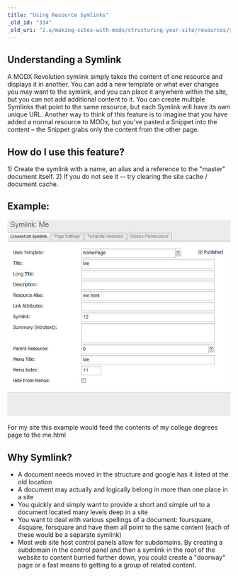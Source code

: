 ```yaml
---
title: "Using Resource Symlinks"
_old_id: "334"
_old_uri: "2.x/making-sites-with-modx/structuring-your-site/resources/symlink/using-resource-symlinks"
---
```


## Understanding a Symlink

A MODX Revolution symlink simply takes the content of one resource and displays it in another. You can add a new template or what ever changes you may want to the symlink, and you can place it anywhere within the site, but you can not add additional content to it. You can create multiple Symlinks that point to the same resource, but each Symlink will have its own unique URL. Another way to think of this feature is to imagine that you have added a normal resource to MODx, but you've pasted a Snippet into the content – the Snippet grabs only the content from the other page.

## How do I use this feature?

1\) Create the symlink with a name, an alias and a reference to the "master" document itself.
2\) If you do not see it -- try clearing the site cache / document cache.

## Example:

![](revolution_symlink.png)

For my site this example would feed the contents of my college degrees page to the me.html

## Why Symlink?

- A document needs moved in the structure and google has it listed at the old location
- A document may actually and logically belong in more than one place in a site
- You quickly and simply want to provide a short and simple url to a document located many levels deep in a site
- You want to deal with various spellings of a document: foursquare, 4square, forsquare and have them all point to the same content (each of these would be a separate symlink)
- Most web site host control panels allow for subdomains. By creating a subdomain in the control panel and then a symlink in the root of the website to content burried further down, you could create a "doorway" page or a fast means to getting to a group of related content.
